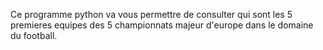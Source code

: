 Ce programme python va vous permettre de consulter qui sont les  5 premieres equipes des 5 championnats majeur d'europe dans le domaine du football.

